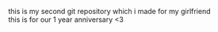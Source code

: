 this is my second git repository which i made for my girlfriend
<br>
this is for our 1 year anniversary <3
